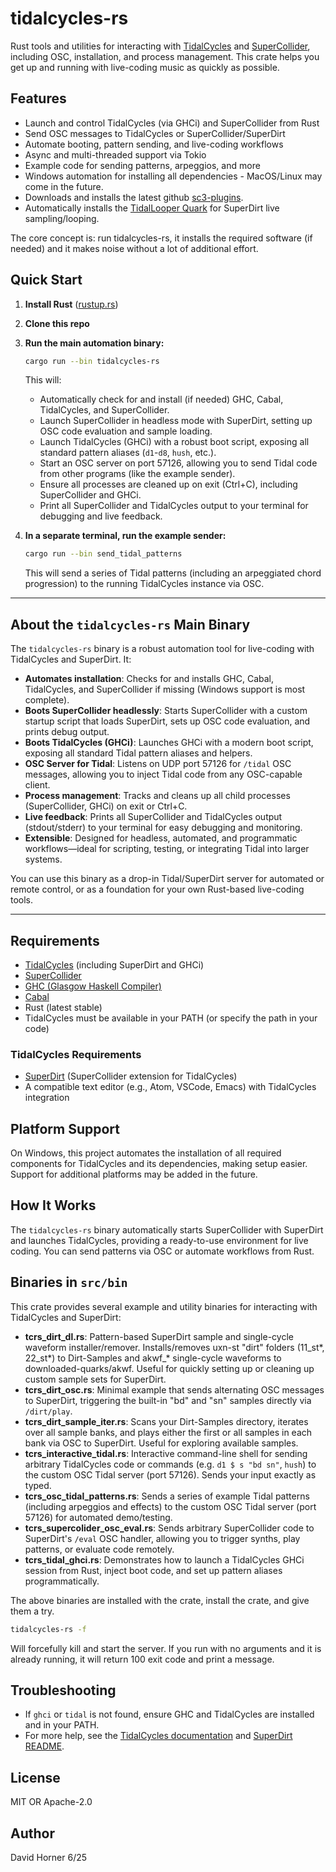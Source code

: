# tidalcycles-rs

Rust tools and utilities for interacting with [TidalCycles](https://tidalcycles.org/) and [SuperCollider](https://supercollider.github.io/), including OSC, installation, and process management. This crate helps you get up and running with live-coding music as quickly as possible.

## Features
- Launch and control TidalCycles (via GHCi) and SuperCollider from Rust
- Send OSC messages to TidalCycles or SuperCollider/SuperDirt
- Automate booting, pattern sending, and live-coding workflows
- Async and multi-threaded support via Tokio
- Example code for sending patterns, arpeggios, and more
- Windows automation for installing all dependencies - MacOS/Linux may come in the future.
- Downloads and installs the latest github [sc3-plugins](https://github.com/supercollider/sc3-plugins/).
- Automatically installs the [TidalLooper Quark](https://github.com/thgrund/tidal-looper) for SuperDirt live sampling/looping.

The core concept is: run tidalcycles-rs, it installs the required software (if needed) and it makes noise without a lot of additional effort.

## Quick Start
1. **Install Rust** ([rustup.rs](https://rustup.rs/))
2. **Clone this repo**
3. **Run the main automation binary:**
   ```sh
   cargo run --bin tidalcycles-rs
   ```
   This will:
   - Automatically check for and install (if needed) GHC, Cabal, TidalCycles, and SuperCollider.
   - Launch SuperCollider in headless mode with SuperDirt, setting up OSC code evaluation and sample loading.
   - Launch TidalCycles (GHCi) with a robust boot script, exposing all standard pattern aliases (`d1`-`d8`, `hush`, etc.).
   - Start an OSC server on port 57126, allowing you to send Tidal code from other programs (like the example sender).
   - Ensure all processes are cleaned up on exit (Ctrl+C), including SuperCollider and GHCi.
   - Print all SuperCollider and TidalCycles output to your terminal for debugging and live feedback.

4. **In a separate terminal, run the example sender:**
   ```sh
   cargo run --bin send_tidal_patterns
   ```
   This will send a series of Tidal patterns (including an arpeggiated chord progression) to the running TidalCycles instance via OSC.

---

## About the `tidalcycles-rs` Main Binary

The `tidalcycles-rs` binary is a robust automation tool for live-coding with TidalCycles and SuperDirt. It:
- **Automates installation**: Checks for and installs GHC, Cabal, TidalCycles, and SuperCollider if missing (Windows support is most complete).
- **Boots SuperCollider headlessly**: Starts SuperCollider with a custom startup script that loads SuperDirt, sets up OSC code evaluation, and prints debug output.
- **Boots TidalCycles (GHCi)**: Launches GHCi with a modern boot script, exposing all standard Tidal pattern aliases and helpers.
- **OSC Server for Tidal**: Listens on UDP port 57126 for `/tidal` OSC messages, allowing you to inject Tidal code from any OSC-capable client.
- **Process management**: Tracks and cleans up all child processes (SuperCollider, GHCi) on exit or Ctrl+C.
- **Live feedback**: Prints all SuperCollider and TidalCycles output (stdout/stderr) to your terminal for easy debugging and monitoring.
- **Extensible**: Designed for headless, automated, and programmatic workflows—ideal for scripting, testing, or integrating Tidal into larger systems.

You can use this binary as a drop-in Tidal/SuperDirt server for automated or remote control, or as a foundation for your own Rust-based live-coding tools.

---

## Requirements
- [TidalCycles](https://tidalcycles.org/) (including SuperDirt and GHCi)
- [SuperCollider](https://supercollider.github.io/)
- [GHC (Glasgow Haskell Compiler)](https://www.haskell.org/ghc/)
- [Cabal](https://www.haskell.org/cabal/)
- Rust (latest stable)
- TidalCycles must be available in your PATH (or specify the path in your code)

### TidalCycles Requirements
- [SuperDirt](https://github.com/musikinformatik/SuperDirt) (SuperCollider extension for TidalCycles)
- A compatible text editor (e.g., Atom, VSCode, Emacs) with TidalCycles integration

## Platform Support
On Windows, this project automates the installation of all required components for TidalCycles and its dependencies, making setup easier. Support for additional platforms may be added in the future.

## How It Works
The `tidalcycles-rs` binary automatically starts SuperCollider with SuperDirt and launches TidalCycles, providing a ready-to-use environment for live coding. You can send patterns via OSC or automate workflows from Rust.

## Binaries in `src/bin`

This crate provides several example and utility binaries for interacting with TidalCycles and SuperDirt:

- **tcrs_dirt_dl.rs**: Pattern-based SuperDirt sample and single-cycle waveform installer/remover. Installs/removes uxn-st "dirt" folders (11_st*, 22_st*) to Dirt-Samples and akwf_* single-cycle waveforms to downloaded-quarks/akwf. Useful for quickly setting up or cleaning up custom sample sets for SuperDirt.
- **tcrs_dirt_osc.rs**: Minimal example that sends alternating OSC messages to SuperDirt, triggering the built-in "bd" and "sn" samples directly via `/dirt/play`.
- **tcrs_dirt_sample_iter.rs**: Scans your Dirt-Samples directory, iterates over all sample banks, and plays either the first or all samples in each bank via OSC to SuperDirt. Useful for exploring available samples.
- **tcrs_interactive_tidal.rs**: Interactive command-line shell for sending arbitrary TidalCycles code or commands (e.g. `d1 $ s "bd sn"`, `hush`) to the custom OSC Tidal server (port 57126). Sends your input exactly as typed.
- **tcrs_osc_tidal_patterns.rs**: Sends a series of example Tidal patterns (including arpeggios and effects) to the custom OSC Tidal server (port 57126) for automated demo/testing.
- **tcrs_supercolider_osc_eval.rs**: Sends arbitrary SuperCollider code to SuperDirt's `/eval` OSC handler, allowing you to trigger synths, play patterns, or evaluate code remotely.
- **tcrs_tidal_ghci.rs**: Demonstrates how to launch a TidalCycles GHCi session from Rust, inject boot code, and set up pattern aliases programmatically.

The above binaries are installed with the crate, install the crate, and give them a try.

```sh
tidalcycles-rs -f
```

Will forcefully kill and start the server.  If you run with no arguments and it is already running, it will return 100 exit code and print a message.

## Troubleshooting
- If `ghci` or `tidal` is not found, ensure GHC and TidalCycles are installed and in your PATH.
- For more help, see the [TidalCycles documentation](https://tidalcycles.org/) and [SuperDirt README](https://github.com/musikinformatik/SuperDirt).

## License
MIT OR Apache-2.0

## Author
David Horner 6/25

